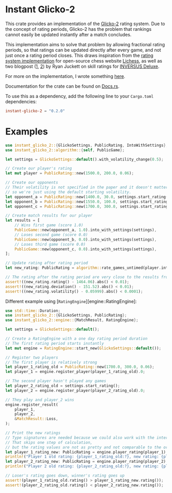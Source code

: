 # Instant Glicko-2

This crate provides an implementation of the [Glicko-2](https://www.glicko.net/glicko/glicko2.pdf) rating system.
Due to the concept of rating periods, Glicko-2 has the problem that rankings cannot easily be updated instantly after a match concludes.

This implementation aims to solve that problem by allowing fractional rating periods, so that ratings can be updated directly after every game, and not just once a rating period closes.
This draws inspiration from the [rating system implementation](https://github.com/lichess-org/lila/tree/master/modules/rating/src/main/glicko2) for open-source chess website [Lichess](https://lichess.org),
as well as two blogpost ([1](https://blog.hypersect.com/the-online-skill-ranking-of-inversus-deluxe/), [2](https://blog.hypersect.com/additional-thoughts-on-skill-ratings/)) by Ryan Juckett on skill ratings for [INVERSUS Deluxe](https://www.inversusgame.com/).

For more on the implementation, I wrote something [here](https://gist.github.com/gpluscb/302d6b71a8d0fe9f4350d45bc828f802).

Documentation for the crate can be found on [Docs.rs](https://docs.rs/instant-glicko-2/latest/instant_glicko_2/).

To use this as a dependency, add the following line to your `Cargo.toml` dependencies:
```toml
instant-glicko-2 = "0.2.0"
```

# Examples

```rust
use instant_glicko_2::{GlickoSettings, PublicRating, IntoWithSettings};
use instant_glicko_2::algorithm::{self, PublicGame};

let settings = GlickoSettings::default().with_volatility_change(0.5);

// Create our player's rating
let mut player = PublicRating::new(1500.0, 200.0, 0.06);

// Create our opponents
// Their volatility is not specified in the paper and it doesn't matter in the calculation,
// so we're just using the default starting volatility.
let opponent_a = PublicRating::new(1400.0, 30.0, settings.start_rating().volatility());
let opponent_b = PublicRating::new(1550.0, 100.0, settings.start_rating().volatility());
let opponent_c = PublicRating::new(1700.0, 300.0, settings.start_rating().volatility());

// Create match results for our player
let results = [
    // Wins first game (score 1.0)
    PublicGame::new(opponent_a, 1.0).into_with_settings(settings),
    // Loses second game (score 0.0)
    PublicGame::new(opponent_b, 0.0).into_with_settings(settings),
    // Loses third game (score 0.0)
    PublicGame::new(opponent_c, 0.0).into_with_settings(settings),
];

// Update rating after rating period
let new_rating: PublicRating = algorithm::rate_games_untimed(player.into_with_settings(settings), &results, 1.0, settings).into_with_settings(settings);

// The rating after the rating period are very close to the results from the paper
assert!((new_rating.rating() - 1464.06).abs() < 0.01);
assert!((new_rating.deviation() - 151.52).abs() < 0.01);
assert!((new_rating.volatility() - 0.05999).abs() < 0.0001);
```
Different example using [`RatingEngine`][engine::RatingEngine]:
```rust
use std::time::Duration;
use instant_glicko_2::{GlickoSettings, PublicRating};
use instant_glicko_2::engine::{MatchResult, RatingEngine};

let settings = GlickoSettings::default();

// Create a RatingEngine with a one day rating period duration
// The first rating period starts instantly
let mut engine = RatingEngine::start_new(GlickoSettings::default());

// Register two players
// The first player is relatively strong
let player_1_rating_old = PublicRating::new(1700.0, 300.0, 0.06);
let player_1 = engine.register_player(player_1_rating_old).0;

// The second player hasn't played any games
let player_2_rating_old = settings.start_rating();
let player_2 = engine.register_player(player_2_rating_old).0;

// They play and player_2 wins
engine.register_result(
    player_1,
    player_2,
    &MatchResult::Loss,
);

// Print the new ratings
// Type signatures are needed because we could also work with the internal InternalRating
// That skips one step of calculation,
// but the rating values are not as pretty and not comparable to the original Glicko ratings
let player_1_rating_new: PublicRating = engine.player_rating(player_1).0;
println!("Player 1 old rating: {player_1_rating_old:?}, new rating: {player_1_rating_new:?}");
let player_2_rating_new: PublicRating = engine.player_rating(player_2).0;
println!("Player 2 old rating: {player_2_rating_old:?}, new rating: {player_2_rating_new:?}");

// Loser's rating goes down, winner's rating goes up
assert!(player_1_rating_old.rating() > player_1_rating_new.rating());
assert!(player_2_rating_old.rating() < player_2_rating_new.rating());
```
